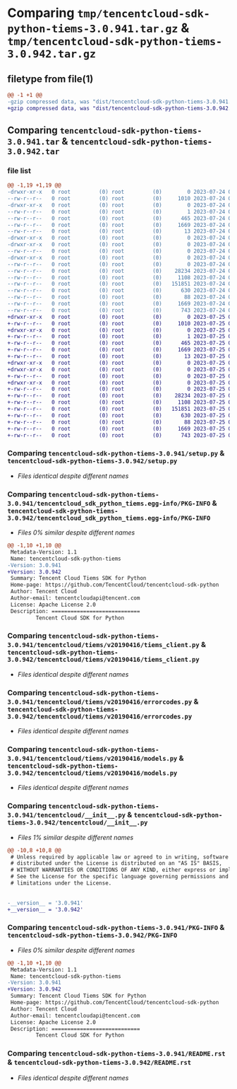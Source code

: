 # Comparing `tmp/tencentcloud-sdk-python-tiems-3.0.941.tar.gz` & `tmp/tencentcloud-sdk-python-tiems-3.0.942.tar.gz`

## filetype from file(1)

```diff
@@ -1 +1 @@
-gzip compressed data, was "dist/tencentcloud-sdk-python-tiems-3.0.941.tar", last modified: Mon Jul 24 00:46:09 2023, max compression
+gzip compressed data, was "dist/tencentcloud-sdk-python-tiems-3.0.942.tar", last modified: Tue Jul 25 04:27:39 2023, max compression
```

## Comparing `tencentcloud-sdk-python-tiems-3.0.941.tar` & `tencentcloud-sdk-python-tiems-3.0.942.tar`

### file list

```diff
@@ -1,19 +1,19 @@
-drwxr-xr-x   0 root         (0) root         (0)        0 2023-07-24 00:46:09.000000 tencentcloud-sdk-python-tiems-3.0.941/
--rw-r--r--   0 root         (0) root         (0)     1010 2023-07-24 00:46:09.000000 tencentcloud-sdk-python-tiems-3.0.941/setup.py
-drwxr-xr-x   0 root         (0) root         (0)        0 2023-07-24 00:46:09.000000 tencentcloud-sdk-python-tiems-3.0.941/tencentcloud_sdk_python_tiems.egg-info/
--rw-r--r--   0 root         (0) root         (0)        1 2023-07-24 00:46:09.000000 tencentcloud-sdk-python-tiems-3.0.941/tencentcloud_sdk_python_tiems.egg-info/dependency_links.txt
--rw-r--r--   0 root         (0) root         (0)      465 2023-07-24 00:46:09.000000 tencentcloud-sdk-python-tiems-3.0.941/tencentcloud_sdk_python_tiems.egg-info/SOURCES.txt
--rw-r--r--   0 root         (0) root         (0)     1669 2023-07-24 00:46:09.000000 tencentcloud-sdk-python-tiems-3.0.941/tencentcloud_sdk_python_tiems.egg-info/PKG-INFO
--rw-r--r--   0 root         (0) root         (0)       13 2023-07-24 00:46:09.000000 tencentcloud-sdk-python-tiems-3.0.941/tencentcloud_sdk_python_tiems.egg-info/top_level.txt
-drwxr-xr-x   0 root         (0) root         (0)        0 2023-07-24 00:46:09.000000 tencentcloud-sdk-python-tiems-3.0.941/tencentcloud/
-drwxr-xr-x   0 root         (0) root         (0)        0 2023-07-24 00:46:09.000000 tencentcloud-sdk-python-tiems-3.0.941/tencentcloud/tiems/
--rw-r--r--   0 root         (0) root         (0)        0 2023-07-24 00:46:09.000000 tencentcloud-sdk-python-tiems-3.0.941/tencentcloud/tiems/__init__.py
-drwxr-xr-x   0 root         (0) root         (0)        0 2023-07-24 00:46:09.000000 tencentcloud-sdk-python-tiems-3.0.941/tencentcloud/tiems/v20190416/
--rw-r--r--   0 root         (0) root         (0)        0 2023-07-24 00:46:09.000000 tencentcloud-sdk-python-tiems-3.0.941/tencentcloud/tiems/v20190416/__init__.py
--rw-r--r--   0 root         (0) root         (0)    28234 2023-07-24 00:46:09.000000 tencentcloud-sdk-python-tiems-3.0.941/tencentcloud/tiems/v20190416/tiems_client.py
--rw-r--r--   0 root         (0) root         (0)     1108 2023-07-24 00:46:09.000000 tencentcloud-sdk-python-tiems-3.0.941/tencentcloud/tiems/v20190416/errorcodes.py
--rw-r--r--   0 root         (0) root         (0)   151851 2023-07-24 00:46:09.000000 tencentcloud-sdk-python-tiems-3.0.941/tencentcloud/tiems/v20190416/models.py
--rw-r--r--   0 root         (0) root         (0)      630 2023-07-24 00:46:09.000000 tencentcloud-sdk-python-tiems-3.0.941/tencentcloud/__init__.py
--rw-r--r--   0 root         (0) root         (0)       88 2023-07-24 00:46:09.000000 tencentcloud-sdk-python-tiems-3.0.941/setup.cfg
--rw-r--r--   0 root         (0) root         (0)     1669 2023-07-24 00:46:09.000000 tencentcloud-sdk-python-tiems-3.0.941/PKG-INFO
--rw-r--r--   0 root         (0) root         (0)      743 2023-07-24 00:46:09.000000 tencentcloud-sdk-python-tiems-3.0.941/README.rst
+drwxr-xr-x   0 root         (0) root         (0)        0 2023-07-25 04:27:39.000000 tencentcloud-sdk-python-tiems-3.0.942/
+-rw-r--r--   0 root         (0) root         (0)     1010 2023-07-25 04:27:39.000000 tencentcloud-sdk-python-tiems-3.0.942/setup.py
+drwxr-xr-x   0 root         (0) root         (0)        0 2023-07-25 04:27:39.000000 tencentcloud-sdk-python-tiems-3.0.942/tencentcloud_sdk_python_tiems.egg-info/
+-rw-r--r--   0 root         (0) root         (0)        1 2023-07-25 04:27:39.000000 tencentcloud-sdk-python-tiems-3.0.942/tencentcloud_sdk_python_tiems.egg-info/dependency_links.txt
+-rw-r--r--   0 root         (0) root         (0)      465 2023-07-25 04:27:39.000000 tencentcloud-sdk-python-tiems-3.0.942/tencentcloud_sdk_python_tiems.egg-info/SOURCES.txt
+-rw-r--r--   0 root         (0) root         (0)     1669 2023-07-25 04:27:39.000000 tencentcloud-sdk-python-tiems-3.0.942/tencentcloud_sdk_python_tiems.egg-info/PKG-INFO
+-rw-r--r--   0 root         (0) root         (0)       13 2023-07-25 04:27:39.000000 tencentcloud-sdk-python-tiems-3.0.942/tencentcloud_sdk_python_tiems.egg-info/top_level.txt
+drwxr-xr-x   0 root         (0) root         (0)        0 2023-07-25 04:27:39.000000 tencentcloud-sdk-python-tiems-3.0.942/tencentcloud/
+drwxr-xr-x   0 root         (0) root         (0)        0 2023-07-25 04:27:39.000000 tencentcloud-sdk-python-tiems-3.0.942/tencentcloud/tiems/
+-rw-r--r--   0 root         (0) root         (0)        0 2023-07-25 04:27:39.000000 tencentcloud-sdk-python-tiems-3.0.942/tencentcloud/tiems/__init__.py
+drwxr-xr-x   0 root         (0) root         (0)        0 2023-07-25 04:27:39.000000 tencentcloud-sdk-python-tiems-3.0.942/tencentcloud/tiems/v20190416/
+-rw-r--r--   0 root         (0) root         (0)        0 2023-07-25 04:27:39.000000 tencentcloud-sdk-python-tiems-3.0.942/tencentcloud/tiems/v20190416/__init__.py
+-rw-r--r--   0 root         (0) root         (0)    28234 2023-07-25 04:27:39.000000 tencentcloud-sdk-python-tiems-3.0.942/tencentcloud/tiems/v20190416/tiems_client.py
+-rw-r--r--   0 root         (0) root         (0)     1108 2023-07-25 04:27:39.000000 tencentcloud-sdk-python-tiems-3.0.942/tencentcloud/tiems/v20190416/errorcodes.py
+-rw-r--r--   0 root         (0) root         (0)   151851 2023-07-25 04:27:39.000000 tencentcloud-sdk-python-tiems-3.0.942/tencentcloud/tiems/v20190416/models.py
+-rw-r--r--   0 root         (0) root         (0)      630 2023-07-25 04:27:39.000000 tencentcloud-sdk-python-tiems-3.0.942/tencentcloud/__init__.py
+-rw-r--r--   0 root         (0) root         (0)       88 2023-07-25 04:27:39.000000 tencentcloud-sdk-python-tiems-3.0.942/setup.cfg
+-rw-r--r--   0 root         (0) root         (0)     1669 2023-07-25 04:27:39.000000 tencentcloud-sdk-python-tiems-3.0.942/PKG-INFO
+-rw-r--r--   0 root         (0) root         (0)      743 2023-07-25 04:27:39.000000 tencentcloud-sdk-python-tiems-3.0.942/README.rst
```

### Comparing `tencentcloud-sdk-python-tiems-3.0.941/setup.py` & `tencentcloud-sdk-python-tiems-3.0.942/setup.py`

 * *Files identical despite different names*

### Comparing `tencentcloud-sdk-python-tiems-3.0.941/tencentcloud_sdk_python_tiems.egg-info/PKG-INFO` & `tencentcloud-sdk-python-tiems-3.0.942/tencentcloud_sdk_python_tiems.egg-info/PKG-INFO`

 * *Files 0% similar despite different names*

```diff
@@ -1,10 +1,10 @@
 Metadata-Version: 1.1
 Name: tencentcloud-sdk-python-tiems
-Version: 3.0.941
+Version: 3.0.942
 Summary: Tencent Cloud Tiems SDK for Python
 Home-page: https://github.com/TencentCloud/tencentcloud-sdk-python
 Author: Tencent Cloud
 Author-email: tencentcloudapi@tencent.com
 License: Apache License 2.0
 Description: ============================
         Tencent Cloud SDK for Python
```

### Comparing `tencentcloud-sdk-python-tiems-3.0.941/tencentcloud/tiems/v20190416/tiems_client.py` & `tencentcloud-sdk-python-tiems-3.0.942/tencentcloud/tiems/v20190416/tiems_client.py`

 * *Files identical despite different names*

### Comparing `tencentcloud-sdk-python-tiems-3.0.941/tencentcloud/tiems/v20190416/errorcodes.py` & `tencentcloud-sdk-python-tiems-3.0.942/tencentcloud/tiems/v20190416/errorcodes.py`

 * *Files identical despite different names*

### Comparing `tencentcloud-sdk-python-tiems-3.0.941/tencentcloud/tiems/v20190416/models.py` & `tencentcloud-sdk-python-tiems-3.0.942/tencentcloud/tiems/v20190416/models.py`

 * *Files identical despite different names*

### Comparing `tencentcloud-sdk-python-tiems-3.0.941/tencentcloud/__init__.py` & `tencentcloud-sdk-python-tiems-3.0.942/tencentcloud/__init__.py`

 * *Files 1% similar despite different names*

```diff
@@ -10,8 +10,8 @@
 # Unless required by applicable law or agreed to in writing, software
 # distributed under the License is distributed on an "AS IS" BASIS,
 # WITHOUT WARRANTIES OR CONDITIONS OF ANY KIND, either express or implied.
 # See the License for the specific language governing permissions and
 # limitations under the License.
 
 
-__version__ = '3.0.941'
+__version__ = '3.0.942'
```

### Comparing `tencentcloud-sdk-python-tiems-3.0.941/PKG-INFO` & `tencentcloud-sdk-python-tiems-3.0.942/PKG-INFO`

 * *Files 0% similar despite different names*

```diff
@@ -1,10 +1,10 @@
 Metadata-Version: 1.1
 Name: tencentcloud-sdk-python-tiems
-Version: 3.0.941
+Version: 3.0.942
 Summary: Tencent Cloud Tiems SDK for Python
 Home-page: https://github.com/TencentCloud/tencentcloud-sdk-python
 Author: Tencent Cloud
 Author-email: tencentcloudapi@tencent.com
 License: Apache License 2.0
 Description: ============================
         Tencent Cloud SDK for Python
```

### Comparing `tencentcloud-sdk-python-tiems-3.0.941/README.rst` & `tencentcloud-sdk-python-tiems-3.0.942/README.rst`

 * *Files identical despite different names*

